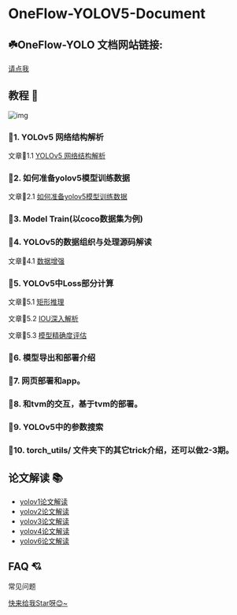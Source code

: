 # OneFlow-YOLOV5-Document

## ☘️OneFlow-YOLO 文档网站链接:

[请点我](https://start.oneflow.org/oneflow-yolo-doc)



## 教程 🚩

![img](https://bkimg.cdn.bcebos.com/pic/4a36acaf2edda3cc7cd999bb4ab82e01213fb80e3455)

### 🌟1. YOLOv5 网络结构解析 

 文章🎉$1.1$  [YOLOv5 网络结构解析](https://start.oneflow.org/oneflow-yolo-doc/tutorials/01_chapter/yolov5_network_structure_analysis.html)

### 🌟2. 如何准备yolov5模型训练数据    

文章🎉$2.1$ [如何准备yolov5模型训练数据](https://start.oneflow.org/oneflow-yolo-doc/tutorials/02_chapter/how_to_prepare_yolov5_training_data.html)

### 🌟3. Model Train(以coco数据集为例)

### 🌟4. YOLOv5的数据组织与处理源码解读
文章🎉$4.1$ [数据增强](https://start.oneflow.org/oneflow-yolo-doc/tutorials/04_chapter/mosaic.html)

### 🌟5. YOLOv5中Loss部分计算
文章🎉$5.1$ [矩形推理](https://start.oneflow.org/oneflow-yolo-doc/tutorials/05_chapter/rectangular_reasoning.html)

文章🎉$5.2$ [IOU深入解析](https://start.oneflow.org/oneflow-yolo-doc/tutorials/05_chapter/iou_in-depth_analysis.html)

文章🎉$5.3$ [模型精确度评估](https://start.oneflow.org/oneflow-yolo-doc/tutorials/05_chapter/map_analysis.html)

### 🌟6. 模型导出和部署介绍

### 🌟7. 网页部署和app。

### 🌟8. 和tvm的交互，基于tvm的部署。

### 🌟9. YOLOv5中的参数搜索

### 🌟10. torch_utils/ 文件夹下的其它trick介绍，还可以做2-3期。
## 论文解读 📚
- [yolov1论文解读](https://start.oneflow.org/oneflow-yolo-doc/thesis_interpretation/01_yolo.html)
- [yolov2论文解读](https://start.oneflow.org/oneflow-yolo-doc/thesis_interpretation/02_yolo.html)
- [yolov3论文解读](https://start.oneflow.org/oneflow-yolo-doc/thesis_interpretation/03_yolo.html)
- [yolov4论文解读](https://start.oneflow.org/oneflow-yolo-doc/thesis_interpretation/04_yolo.html)
- [yolov6论文解读](https://start.oneflow.org/oneflow-yolo-doc/thesis_interpretation/06_yolo.html)

## FAQ 💘
常见问题 

[快来给我Star呀😊~](https://github.com/Oneflow-Inc/one-yolov5)




